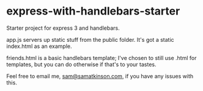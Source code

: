 express-with-handlebars-starter
===============================

Starter project for express 3 and handlebars.

app.js servers up static stuff from the public folder.  It's got a static index.html as an example.

friends.html is a basic handlebars template; I've chosen to still use .html for templates, but you can do otherwise if that's to your tastes.  

Feel free to email me, sam@samatkinson.com, if you have any issues with this.  
